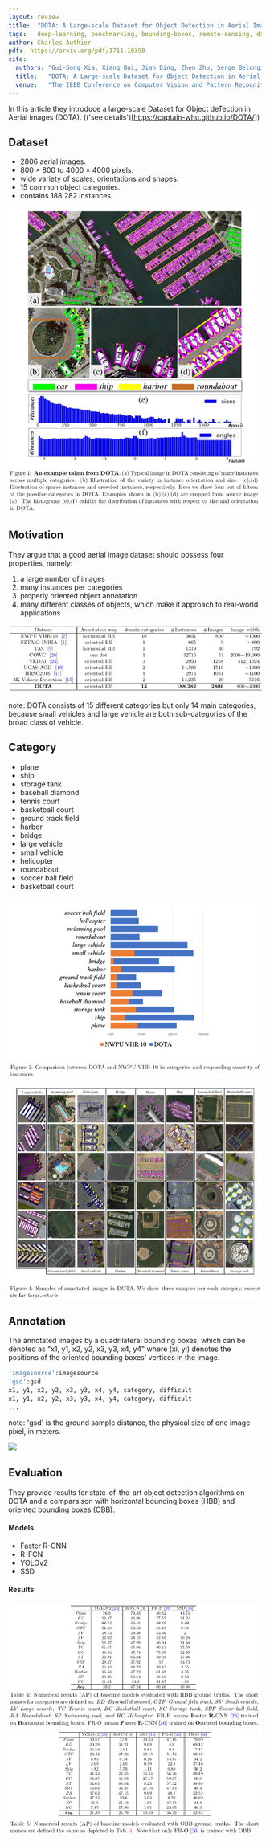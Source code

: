 ```yaml
---
layout: review
title:  "DOTA: A Large-scale Dataset for Object Detection in Aerial Images"
tags:   deep-learning, benchmarking, bounding-boxes, remote-sensing, dataset
author: Charles Authier
pdf:  https://arxiv.org/pdf/1711.10398
cite:
  authors: "Gui-Song Xia, Xiang Bai, Jian Ding, Zhen Zhu, Serge Belongie, Jiebo Luo, Mihai Datcu, Marcello Pelillo, Liangpei Zhang"
  title:   "DOTA: A Large-scale Dataset for Object Detection in Aerial Images"
  venue:   "The IEEE Conference on Computer Vision and Pattern Recognition (CVPR, June, 2018 "
---
```


In this article they introduce a large-scale Dataset for Object deTection in Aerial images (DOTA).
(('see details')[https://captain-whu.github.io/DOTA/])

## Dataset

* 2806 aerial images.
*  800 × 800 to 4000 × 4000 pixels.
* wide variety of scales, orientations and shapes.
* 15 common object categories.
* contains 188 282 instances.

![](/deep-learning/images/DOTA/dota_example.png)

## Motivation

They argue that a good aerial image dataset should possess four properties, namely:
1) a large number of images
2) many instances per categories
3) properly oriented object annotation
4) many different classes of objects, which make it approach to real-world applications

![](/deep-learning/images/DOTA/dota_dataset.png)

note: DOTA consists of 15 different categories but only 14 main categories, because small vehicles and large vehicle are both sub-categories of the broad class of vehicle.

## Category
- plane
- ship
- storage tank
- baseball diamond
- tennis court
- basketball court
- ground track field
- harbor
- bridge
- large vehicle
- small vehicle
- helicopter
- roundabout
- soccer ball field
- basketball court

![](/deep-learning/images/DOTA/dota_classes.png)

![](/deep-learning/images/DOTA/dota_samples.png)

## Annotation

The annotated images by a quadrilateral bounding boxes, which can be denoted as "x1, y1, x2, y2, x3, y3, x4, y4" where (xi, yi) denotes the positions of the oriented bounding boxes' vertices in the image.

```bash
'imagesource':imagesource
'gsd':gsd
x1, y1, x2, y2, x3, y3, x4, y4, category, difficult
x1, y1, x2, y2, x3, y3, x4, y4, category, difficult
...						
```
note: 'gsd' is the ground sample distance, the physical size of one image pixel, in meters.

![](/deep-learning/images/DOTA/dota_HOBB.png)

## Evaluation

They provide results for state-of-the-art object detection algorithms on DOTA and a comparaison with horizontal bounding boxes (HBB) and oriented bounding boxes (OBB).

#### Models

* Faster R-CNN
* R-FCN
* YOLOv2
* SSD

#### Results

![](/deep-learning/images/DOTA/dota_r_HBB.png)
![](/deep-learning/images/DOTA/dota_r_OBB.png)

